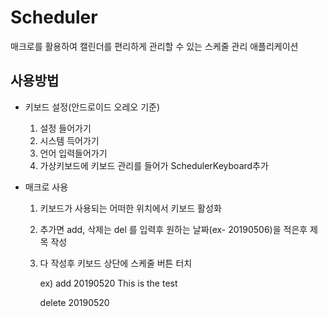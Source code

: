 # Scheduler
매크로를 활용하여 캘린더를 편리하게 관리할 수 있는 스케줄 관리 애플리케이션



## 사용방법

- 키보드 설정(안드로이드 오레오 기준)
  1. 설정 들어가기
  2. 시스템 득어가기
  3. 언어 입력들어가기
  4. 가상키보드에 키보드 관리를 들어가 SchedulerKeyboard추가

- 매크로 사용

  1. 키보드가 사용되는 어떠한 위치에서 키보드 활성화

  2. 추가면 add,  삭제는 del 를 입력후 원하는 날짜(ex- 20190506)을 적은후 제목 작성

  3. 다 작성후 키보드 상단에 스케줄 버튼 터치

     ex) add 20190520 This is the test

        delete 20190520
